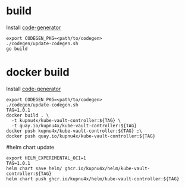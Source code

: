 # build
Install [code-generator](https://github.com/kubernetes/code-generator)
```shell script
export CODEGEN_PKG=<path/to/codegen>
./codegen/update-codegen.sh
go build
```

# docker build
Install [code-generator](https://github.com/kubernetes/code-generator)
```shell script
export CODEGEN_PKG=<path/to/codegen>
./codegen/update-codegen.sh
TAG=1.0.1
docker build . \
  -t kupnu4x/kube-vault-controller:${TAG} \
  -t quay.io/kupnu4x/kube-vault-controller:${TAG}
docker push kupnu4x/kube-vault-controller:${TAG} ;\
docker push quay.io/kupnu4x/kube-vault-controller:${TAG}
```

#helm chart update
```shell script
export HELM_EXPERIMENTAL_OCI=1
TAG=1.0.1
helm chart save helm/ ghcr.io/kupnu4x/helm/kube-vault-controller:${TAG}
helm chart push ghcr.io/kupnu4x/helm/kube-vault-controller:${TAG}
```
